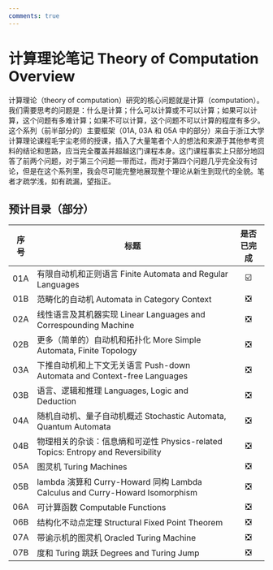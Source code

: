 ```yaml
---
comments: true
---
```


# 计算理论笔记 Theory of Computation Overview

计算理论（theory of computation）研究的核心问题就是计算（computation）。我们需要思考的问题是：什么是计算；什么可以计算或不可以计算；如果可以计算，这个问题有多难计算；如果不可以计算，这个问题不可以计算的程度有多少。这个系列（前半部分的）主要框架（01A, 03A 和 05A 中的部分）来自于浙江大学计算理论课程毛宇尘老师的授课，插入了大量笔者个人的想法和来源于其他参考资料的结论和思路，应当完全覆盖并超越这门课程本身。这门课程事实上只部分地回答了前两个问题，对于第三个问题一带而过，而对于第四个问题几乎完全没有讨论，但是在这个系列里，我会尽可能完整地展现整个理论从新生到现代的全貌。笔者才疏学浅，如有疏漏，望指正。

## 预计目录（部分）

|序号 | <center>标题</center> | 是否已完成|
|:----:|----------------------------------------------------------|:----:|
| 01A | 有限自动机和正则语言 Finite Automata and Regular Languages | ☑️ |
| 01B | 范畴化的自动机 Automata in Category Context | ❎ |
| 02A | 线性语言及其机器实现 Linear Languages and Correspounding Machine | ❎ |
| 02B | 更多（简单的）自动机和拓扑化 More Simple Automata, Finite Topology | ❎ |
| 03A | 下推自动机和上下文无关语言 Push-down Automata and Context-free Languages | ❎ |
| 03B | 语言、逻辑和推理 Languages, Logic and Deduction | ❎ |
| 04A | 随机自动机、量子自动机概述 Stochastic Automata, Quantum Automata | ❎ |
| 04B | 物理相关的杂谈：信息熵和可逆性 Physics-related Topics: Entropy and Reversibility | ❎ |
| 05A | 图灵机 Turing Machines | ❎ | 
| 05B | lambda 演算和 Curry-Howard 同构 Lambda Calculus and Curry-Howard Isomorphism | ❎ |
| 06A | 可计算函数 Computable Functions | ❎ |
| 06B | 结构化不动点定理 Structural Fixed Point Theorem | ❎ |
| 07A | 带谕示机的图灵机 Oracled Turing Machine | ❎ |
| 07B | 度和 Turing 跳跃 Degrees and Turing Jump | ❎ |